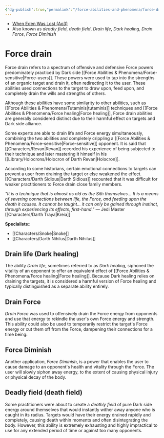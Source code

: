 ```yaml
---
{"dg-publish":true,"permalink":"/force-abilities-and-phenomena/force-drain/","tags":["dark","control","sense","alter","body","forcepower"]}
---
```


- [When Eden Was Lost (Ao3)](https://archiveofourown.org/works/19334440/chapters/45992584)
- Also known as *deadly field*, *death field*, *Drain life*, *Dark healing*, *Drain Force*, *Force Diminish*
# Force drain
Force drain refers to a spectrum of offensive and defensive Force powers predominately practiced by Dark side [[Force Abilities & Phenomena/Force-sensitive\|Force-users]]. These powers were used to tap into the strengths of an organic target and drain it, often redirecting it to the user. These abilities used connections to the target to draw upon, feed upon, and completely drain the wills and strengths of others. 

Although these abilities have some similarity to other abilities, such as [[Force Abilities & Phenomena/Tutaminis\|tutaminis]] techniques and [[Force Abilities & Phenomena/Force healing\|Force healing]], Force drain abilities are generally considered distinct due to their harmful effect on targets and Dark side alliance. 

Some experts are able to drain life and Force energy simultaneously, combining the two abilities and completely crippling a [[Force Abilities & Phenomena/Force-sensitive\|Force-sensitive]] opponent. It is said that [[Characters/Revan\|Revan]] recorded his experience of being subjected to their technique and later mastering it himself in his [[Library/Holocrons/Holocron of Darth Revan\|Holocron]].

According to some historians, certain emotional connections to targets can prevent a user from draining the target or else weakened the effect. [[Characters/Darth Sidious\|Darth Sidious]] recounted that it was difficult for weaker practitioners to Force drain close family members. 

*"It is a technique that is almost as old as the Sith themselves... It is a means of severing connections between life, the Force, and feeding upon the death it causes. It cannot be taught... it can only be gained through instinct, through experiencing its effects, first-hand."* — Jedi Master [[Characters/Darth Traya\|Kreia]]

**Specialists**::
- [[Characters/Snoke\|Snoke]]
- [[Characters/Darth Nihilus\|Darth Nihilus]]
## Drain life (Dark healing)
The ability *Drain life*, sometimes referred to as *Dark healing*, siphoned the vitality of an opponent to offer an equivalent effect of [[Force Abilities & Phenomena/Force healing\|Force healing]]. Because Dark healing relies on draining the targets, it is considered a harmful version of Force healing and typically distinguished as a separate ability entirely. 
## Drain Force
*Drain Force* was used to offensively drain the Force energy from opponents and use that energy to rekindle the user's own Force energy and strength. This ability could also be used to temporarily restrict the target's Force energy or cut them off from the Force, dampening their connections for a time being. 
## Force Diminish
Another application, *Force Diminish*, is a power that enables the user to cause damage to an opponent's health and vitality through the Force. The user will slowly siphon away energy, to the extent of causing physical injury or physical decay of the body. 
## Deadly field (death field)
Some practitioners were about to create a *deathly field* of pure Dark side energy around themselves that would instantly wither away anyone who is caught in its radius. Targets would have their energy drained rapidly and completely, causing death within moments and often disintegrating the body. However, this ability is extremely exhausting and highly impractical to use for any extended period of time or against too many opponents. 